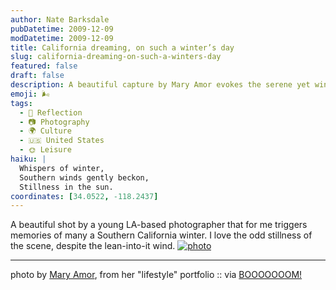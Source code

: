 ```yaml
---
author: Nate Barksdale
pubDatetime: 2009-12-09
modDatetime: 2009-12-09
title: California dreaming, on such a winter’s day
slug: california-dreaming-on-such-a-winters-day
featured: false
draft: false
description: A beautiful capture by Mary Amor evokes the serene yet windy essence of a Southern California winter.
emoji: 🌬️
tags:
  - 🌅 Reflection
  - 📷 Photography
  - 🌍 Culture
  - 🇺🇸 United States
  - 🌞 Leisure
haiku: |
  Whispers of winter,  
  Southern winds gently beckon,  
  Stillness in the sun.
coordinates: [34.0522, -118.2437]
---
```


A beautiful shot by a young LA-based photographer that for me triggers memories of many a Southern California winter. I love the odd stillness of the scene, despite the lean-into-it wind. [![photo](http://culture-making.com/media/4_amor43.jpg)](http://www.maryamor.com/ongoing/lifestyle/)

---

photo by [Mary Amor](https://www.google.com/search?q=%22Mary%20Amor%22%20maryamor.com), from her "lifestyle" portfolio :: via [BOOOOOOOM!](http://www.booooooom.com/2009/11/17/photographer-mary-amor/)
